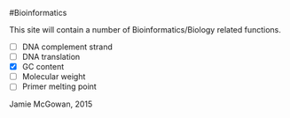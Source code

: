 #Bioinformatics

This site will contain a number of Bioinformatics/Biology related functions.

- [ ] DNA complement strand
- [ ] DNA translation
- [x] GC content
- [ ] Molecular weight
- [ ] Primer melting point

Jamie McGowan, 2015
